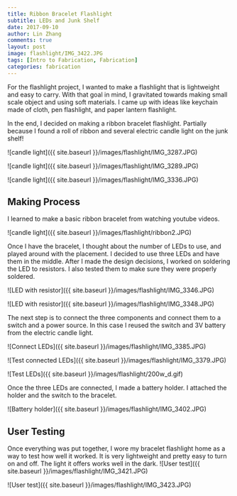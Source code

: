 ```yaml
---
title: Ribbon Bracelet Flashlight
subtitle: LEDs and Junk Shelf
date: 2017-09-10
author: Lin Zhang
comments: true
layout: post
image: flashlight/IMG_3422.JPG
tags: [Intro to Fabrication, Fabrication]
categories: fabrication
---
```


For the flashlight project, I wanted to make a flashlight that is lightweight and easy to carry. With that goal in mind, I gravitated towards making small scale object and using soft materials. I came up with ideas like keychain made of cloth, pen flashlight, and paper lantern flashlight.

In the end, I decided on making a ribbon bracelet flashlight. Partially because I found a roll of ribbon and several electric candle light on the junk shelf!

![candle light]({{ site.baseurl }}/images/flashlight/IMG_3287.JPG)

![candle light]({{ site.baseurl }}/images/flashlight/IMG_3289.JPG)

![candle light]({{ site.baseurl }}/images/flashlight/IMG_3336.JPG)

## Making Process
I learned to make a basic ribbon bracelet from watching youtube videos.

![candle light]({{ site.baseurl }}/images/flashlight/ribbon2.JPG)

Once I have the bracelet, I thought about the number of LEDs to use, and played around with the placement. I decided to use three LEDs and have them in the middle. After I made the design decisions, I worked on soldering the LED to resistors. I also tested them to make sure they were properly soldered.

![LED with resistor]({{ site.baseurl }}/images/flashlight/IMG_3346.JPG)

![LED with resistor]({{ site.baseurl }}/images/flashlight/IMG_3348.JPG)


The next step is to connect the three components and connect them to a switch and a power source. In this case I reused the switch and 3V battery from the electric candle light.

![Connect LEDs]({{ site.baseurl }}/images/flashlight/IMG_3385.JPG)

![Test connected LEDs]({{ site.baseurl }}/images/flashlight/IMG_3379.JPG)

![Test LEDs]({{ site.baseurl }}/images/flashlight/200w_d.gif)

Once the three LEDs are connected, I made a battery holder. I attached the holder and the switch to the bracelet.

![Battery holder]({{ site.baseurl }}/images/flashlight/IMG_3402.JPG)


## User Testing

Once everything was put together, I wore my bracelet flashlight home as a way to test how well it worked. It is very lightweight and pretty easy to turn on and off. The light it offers works well in the dark.
![User test]({{ site.baseurl }}/images/flashlight/IMG_3421.JPG)

![User test]({{ site.baseurl }}/images/flashlight/IMG_3423.JPG)
